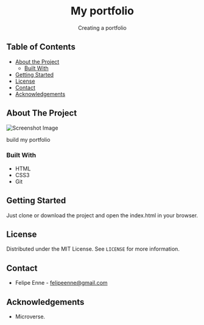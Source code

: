 <!--
*** Thanks for checking out this README Template. 
-->


<!-- PROJECT TITLE -->

<br />
<h1 align="center">My portfolio</h1>
<p align="center">
    Creating a portfolio 
    <br />
</p>


<!-- TABLE OF CONTENTS -->


## Table of Contents

* [About the Project](#about-the-project)
  * [Built With](#built-with)
* [Getting Started](#getting-started)
* [License](#license)
* [Contact](#contact)
* [Acknowledgements](#acknowledgements)


<!-- ABOUT THE PROJECT -->
## About The Project

![Screenshot Image](assets/images/screenshot.png)

build my portfolio

### Built With 


* HTML
* CSS3
* Git



<!-- GETTING STARTED -->
## Getting Started

Just clone or download the project and open the index.html in your browser.


<!-- LICENSE -->
## License

Distributed under the MIT License. See `LICENSE` for more information.

<!-- CONTACT -->
## Contact
* Felipe Enne - felipeenne@gmail.com

<!-- ACKNOWLEDGEMENTS -->
## Acknowledgements

* Microverse.
